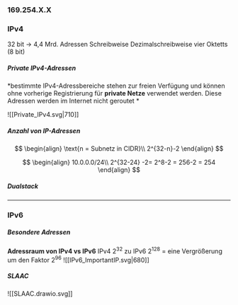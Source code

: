 ### 169.254.X.X
### IPv4
32 bit -> 4,4 Mrd. Adressen
Schreibweise Dezimalschreibweise vier Oktetts (8 bit)


##### Private IPv4-Adressen
*bestimmte IPv4-Adressbereiche stehen zur freien Verfügung und können ohne vorherige Registrierung für **private Netze** verwendet werden.
Diese Adressen werden im Internet nicht geroutet *

![[Private_IPv4.svg|710]]

##### Anzahl von IP-Adressen 
$$
\begin{align} 
\text{n = Subnetz in CIDR}\\
2^{32-n}-2
\end{align}
$$

$$
\begin{align} 
10.0.0.0/24\\
2^{32-24} -2= 2^8-2 = 256-2 = 254
\end{align} 
$$



##### Dualstack

---
### IPv6
##### Besondere Adressen
**Adressraum von IPv4 vs IPv6**
IPv4 2<sup>32</sup> zu IPv6 2<sup>128</sup> = eine Vergrößerung um den Faktor 2<sup>96</sup>
![[IPv6_ImportantIP.svg|680]]

##### SLAAC
![[SLAAC.drawio.svg]]